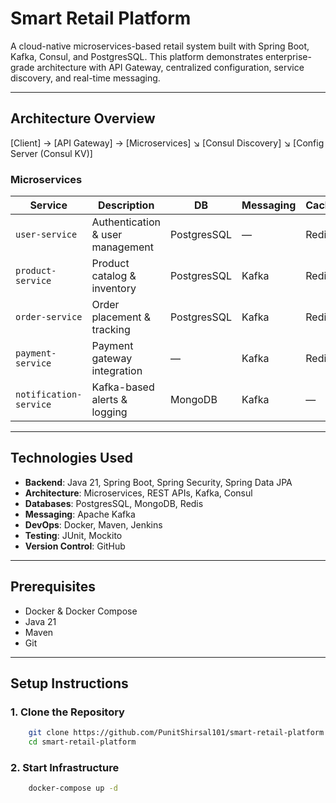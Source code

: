 # Smart Retail Platform

A cloud-native microservices-based retail system built with Spring Boot, Kafka, Consul, and PostgresSQL. This platform demonstrates enterprise-grade architecture with API Gateway, centralized configuration, service discovery, and real-time messaging.

---

## Architecture Overview

[Client] → [API Gateway] → [Microservices] ↘ [Consul Discovery] ↘ [Config Server (Consul KV)]


### Microservices

| Service                | Description                      | DB          | Messaging | Caching |
|------------------------|----------------------------------|-------------|-----------|---------|
| `user-service`         | Authentication & user management | PostgresSQL | —         | Redis   |
| `product-service`      | Product catalog & inventory      | PostgresSQL | Kafka     | Redis   |
| `order-service`        | Order placement & tracking       | PostgresSQL | Kafka     | Redis   |
| `payment-service`      | Payment gateway integration      | —           | Kafka     | Redis   |
| `notification-service` | Kafka-based alerts & logging     | MongoDB     | Kafka     | —       |

---

## Technologies Used

- **Backend**: Java 21, Spring Boot, Spring Security, Spring Data JPA
- **Architecture**: Microservices, REST APIs, Kafka, Consul
- **Databases**: PostgresSQL, MongoDB, Redis
- **Messaging**: Apache Kafka
- **DevOps**: Docker, Maven, Jenkins
- **Testing**: JUnit, Mockito
- **Version Control**: GitHub

---

## Prerequisites

- Docker & Docker Compose
- Java 21
- Maven
- Git

---

## Setup Instructions

### 1. Clone the Repository

```bash
    git clone https://github.com/PunitShirsal101/smart-retail-platform.git
    cd smart-retail-platform
```

### 2. Start Infrastructure
```bash
    docker-compose up -d
```


